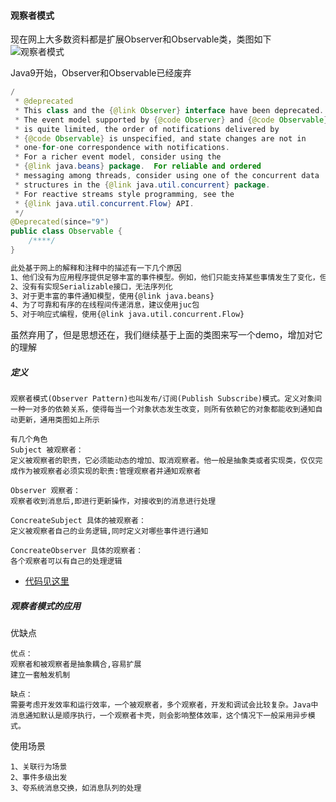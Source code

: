 #### 观察者模式


现在网上大多数资料都是扩展Observer和Observable类，类图如下
![观察者模式](https://modprobe.oss-cn-beijing.aliyuncs.com/github/java/dp/dp-22-05.png )

Java9开始，Observer和Observable已经废弃
```java
/
 * @deprecated
 * This class and the {@link Observer} interface have been deprecated.
 * The event model supported by {@code Observer} and {@code Observable}
 * is quite limited, the order of notifications delivered by
 * {@code Observable} is unspecified, and state changes are not in
 * one-for-one correspondence with notifications.
 * For a richer event model, consider using the
 * {@link java.beans} package.  For reliable and ordered
 * messaging among threads, consider using one of the concurrent data
 * structures in the {@link java.util.concurrent} package.
 * For reactive streams style programming, see the
 * {@link java.util.concurrent.Flow} API.
 */
@Deprecated(since="9")
public class Observable {
    /****/
}
```
```markdown
此处基于网上的解释和注释中的描述有一下几个原因
1、他们没有为应用程序提供足够丰富的事件模型。例如，他们只能支持某些事情发生了变化，但没有传达任何有关变化的信息。
2、没有有实现Serializable接口，无法序列化
3、对于更丰富的事件通知模型，使用{@link java.beans} 
4、为了可靠和有序的在线程间传递消息，建议使用juc包
5、对于响应式编程，使用{@link java.util.concurrent.Flow} 

```

虽然弃用了，但是思想还在，我们继续基于上面的类图来写一个demo，增加对它的理解

##### 定义
```
观察者模式(Observer Pattern)也叫发布/订阅(Publish Subscribe)模式。定义对象间一种一对多的依赖关系，使得每当一个对象状态发生改变，则所有依赖它的对象都能收到通知自动更新，通用类图如上所示

有几个角色
Subject 被观察者：
定义被观察者的职责，它必须能动态的增加、取消观察者。他一般是抽象类或者实现类，仅仅完成作为被观察者必须实现的职责:管理观察者并通知观察者

Observer 观察者：
观察者收到消息后,即进行更新操作，对接收到的消息进行处理

ConcreateSubject 具体的被观察者：
定义被观察者自己的业务逻辑,同时定义对哪些事件进行通知

ConcreateObserver 具体的观察者：
各个观察者可以有自己的处理逻辑

```
- [代码见这里](../src/main/java/com/dh/gof/observer)

##### 观察者模式的应用

优缺点
```
优点：
观察者和被观察者是抽象耦合,容易扩展
建立一套触发机制

缺点：
需要考虑开发效率和运行效率，一个被观察者，多个观察者，开发和调试会比较复杂。Java中消息通知默认是顺序执行，一个观察者卡壳，则会影响整体效率，这个情况下一般采用异步模式。
```

使用场景
```
1、关联行为场景
2、事件多级出发
3、夸系统消息交换，如消息队列的处理

```

